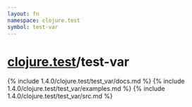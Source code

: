 ```yaml
---
layout: fn
namespace: clojure.test
symbol: test-var
---
```


# [clojure.test](../)/test-var

{% include 1.4.0/clojure.test/test_var/docs.md %}
{% include 1.4.0/clojure.test/test_var/examples.md %}
{% include 1.4.0/clojure.test/test_var/src.md %}


